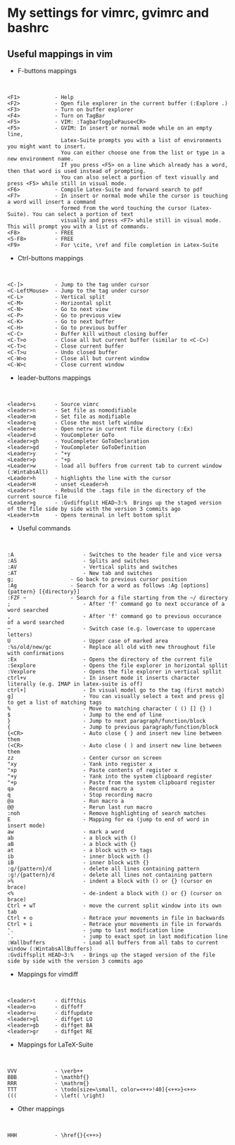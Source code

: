 My settings for vimrc, gvimrc and bashrc
========================================


Useful mappings in vim
------------

- F-buttons mappings

&nbsp;

	<F1>           - Help
    <F2>           - Open file explorer in the current buffer (:Explore .)
    <F3>           - Turn on buffer explorer
    <F4>           - Turn on TagBar
    <F5>           - VIM: :TagbarTogglePause<CR>
    <F5>           - GVIM: In insert or normal mode while on an empty line, 
	                 Latex-Suite prompts you with a list of environments you might want to insert. 
					 You can either choose one from the list or type in a new environment name. 
					 If you press <F5> on a line which already has a word, then that word is used instead of prompting.
					 You can also select a portion of text visually and press <F5> while still in visual mode.
    <F6>           - Compile Latex-Suite and forward search to pdf
    <F7>           - In insert or normal mode while the cursor is touching a word will insert a command 
	                 formed from the word touching the cursor (Latex-Suite). You can select a portion of text 
					 visually and press <F7> while still in visual mode. This will prompt you with a list of commands.
    <F8>           - FREE
	<S-F8>         - FREE
    <F9>           - For \cite, \ref and file completion in Latex-Suite

- Ctrl-buttons mappings

&nbsp;

    <C-]>          - Jump to the tag under cursor
    <C-LeftMouse>  - Jump to the tag under cursor
    <C-L>          - Vertical split
    <C-M>          - Horizontal split
    <C-N>          - Go to next view
    <C-P>          - Go to previous view
    <C-K>          - Go to next buffer
    <C-H>          - Go to previous buffer
    <C-C>          - Buffer kill without closing buffer
	<C-T>o         - Close all but current buffer (similar to <C-C>)
	<C-T>c         - Close current buffer
	<C-T>u         - Undo closed buffer
	<C-W>o         - Close all but current window
	<C-W>c         - Close current window


- leader-buttons mappings 

&nbsp;

    <leader>s      - Source vimrc
    <leader>n      - Set file as nomodifiable
    <leader>m      - Set file as modifiable
    <leader>q      - Close the most left window
    <leader>e      - Open netrw in current file directory (:Ex)
    <leader>d      - YouCompleter GoTo
    <leader>gh     - YouCompleter GoToDeclaration
    <leader>gd     - YouCompleter GoToDefinition
    <Leader>y      - "+y
    <Leader>p      - "+p
    <Leader>w      - load all buffers from current tab to current window (:WintabsAll)
    <Leader>h      - highlights the line with the cursor
    <Leader>H      - unset <Leader>h
    <Leader>t      - Rebuild the .tags file in the directory of the current source file
	<Leader>g      - :Gvdiffsplit HEAD~3:%  Brings up the staged version of the file side by side with the version 3 commits ago
	<Leader>tm     - Opens terminal in left bottom split

- Useful commands

&nbsp;

    :A                      - Switches to the header file and vice versa
    :AS                     - Splits and switches
    :AV                     - Vertical splits and switches
    :AT                     - New tab and switches
    g;             	    - Go back to previous cursor position
    :Ag            	    - Search for a word as follows :Ag [options] {pattern} [{directory}]
    :FZF ~         	    - Search for a file starting from the ~/ directory
    ;              		    - After 'f' command go to next occurance of a word searched
    ,              		    - After 'f' command go to previous occurance of a word searched
	~              		    - Switch case (e.g. lowercase to uppercase letters)
	U              		    - Upper case of marked area
	:%s/old/new/gc 		    - Replace all old with new throughout file with confirmations
	:Ex            		    - Opens the directory of the current file
	:Sexplore      		    - Opens the file explorer in horizontal spllit
	:Vexplore      		    - Opens the file explorer in vertical spllit
	ctrl+v         		    - In insert mode it inserts character literally (e.g. IMAP in latex-suite is off) 
	ctrl+]         		    - In visual model go to the tag (first match)
	g]             		    - You can visually select a text and press g] to get a list of matching tags
	%              		    - Move to matching character ( () [] {} )
	$              		    - Jump to the end of line
    }              		    - Jump to next paragraph/function/block
    {              		    - Jump to previous paragraph/function/block
	{<CR>          		    - Auto close { } and insert new line between them
	(<CR>          		    - Auto close ( ) and insert new line between them
	zz             		    - Center cursor on screen
	"xy            		    - Yank into register x
	"xp            		    - Paste contents of register x
	"+y            		    - Yank into the system clipboard register
	"+p            		    - Paste from the system clipboard register
	qa             		    - Record macro a
	q              		    - Stop recording macro
	@a             		    - Run macro a
	@@             		    - Rerun last run macro
	:noh           		    - Remove highlighting of search matches
	E              		    - Mapping for ea (jump to end of word in insert mode)
    aw			   		    - mark a word
    ab             		    - a block with ()
    aB	           		    - a block with {}
    at             		    - a block with <> tags
    ib             		    - inner block with ()
    iB             		    - inner block with {}
    :g/{pattern}/d 		    - delete all lines containing pattern
    :g!/{pattern}/d		    - delete all lines not containing pattern
    >%                      - indent a block with () or {} (cursor on brace)
    <%                      - de-indent a block with () or {} (cursor on brace)
    Ctrl + wT               - move the current split window into its own tab 	
    Ctrl + o                - Retrace your movements in file in backwards
    Ctrl + i                - Retrace your movements in file in forwards
	'.                      - jump to last modification line
	`.                      - jump to exact spot in last modification line
	:Wallbuffers            - Load all buffers from all tabs to current window (:WintabsAllBuffers)
	:Gvdiffsplit HEAD~3:%   - Brings up the staged version of the file side by side with the version 3 commits ago

- Mappings for vimdiff

&nbsp;

	<leader>t      - diffthis
	<leader>o      - diffoff
	<leader>u      - diffupdate
	<leader>gl     - diffget LO
	<leader>gb     - diffget BA
	<leader>gr     - diffget RE

- Mappings for LaTeX-Suite

&nbsp;

	VVV            - \verb++
	BBB            - \mathbf{}
	RRR            - \mathrm{}
	TTT            - \todo[size=\small, color=<++>!40]{<++>}<++>
	(((            - \left( \right)

- Other mappings

&nbsp;

	HHH            - \href{}{<++>}
